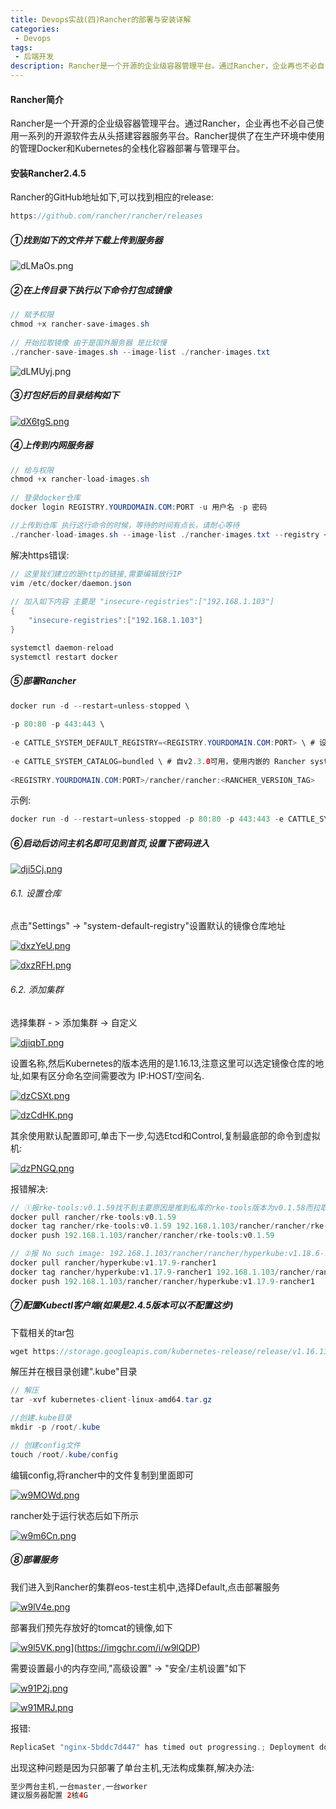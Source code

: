 ```yaml
---
title: Devops实战(四)Rancher的部署与安装详解
categories:
 - Devops 
tags:
 - 后端开发
description: Rancher是一个开源的企业级容器管理平台。通过Rancher，企业再也不必自己使用一系列的开源软件去从头搭建容器服务平台。Rancher提供了在生产环境中使用的管理Docker和Kubernetes的全栈化容器部署与管理平台...
---
```


#### Rancher简介

Rancher是一个开源的企业级容器管理平台。通过Rancher，企业再也不必自己使用一系列的开源软件去从头搭建容器服务平台。Rancher提供了在生产环境中使用的管理Docker和Kubernetes的全栈化容器部署与管理平台。

#### 安装Rancher2.4.5

Rancher的GitHub地址如下,可以找到相应的release:

```java
https://github.com/rancher/rancher/releases
```

##### ①找到如下的文件并下载上传到服务器

![dLMaOs.png](https://s1.ax1x.com/2020/08/31/dLMaOs.png)



##### ②在上传目录下执行以下命令打包成镜像

```java
// 赋予权限
chmod +x rancher-save-images.sh
    
// 开始拉取镜像 由于是国外服务器 是比较慢
./rancher-save-images.sh --image-list ./rancher-images.txt
```

![dLMUyj.png](https://s1.ax1x.com/2020/08/31/dLMUyj.png)

##### ③打包好后的目录结构如下

[![dX6tgS.png](https://s1.ax1x.com/2020/08/31/dX6tgS.png)](https://imgchr.com/i/dX6tgS)

##### ④上传到内网服务器

```java
// 给与权限
chmod +x rancher-load-images.sh
    
// 登录docker仓库
docker login REGISTRY.YOURDOMAIN.COM:PORT -u 用户名 -p 密码

//上传到仓库 执行这行命令的时候，等待的时间有点长，请耐心等待 
./rancher-load-images.sh --image-list ./rancher-images.txt --registry <REGISTRY.YOURDOMAIN.COM:PORT>
```

解决https错误:

```java
// 这里我们建立的是http的链接,需要编辑放行IP
vim /etc/docker/daemon.json
    
// 加入如下内容 主要是 "insecure-registries":["192.168.1.103"]
{
    "insecure-registries":["192.168.1.103"]
}

systemctl daemon-reload
systemctl restart docker
```

##### ⑤部署Rancher

```java
docker run -d --restart=unless-stopped \
 
-p 80:80 -p 443:443 \
 
-e CATTLE_SYSTEM_DEFAULT_REGISTRY=<REGISTRY.YOURDOMAIN.COM:PORT> \ # 设置默认的系统镜像仓库
 
-e CATTLE_SYSTEM_CATALOG=bundled \ # 自v2.3.0可用，使用内嵌的 Rancher system charts
 
<REGISTRY.YOURDOMAIN.COM:PORT>/rancher/rancher:<RANCHER_VERSION_TAG>
```

示例:

```java
docker run -d --restart=unless-stopped -p 80:80 -p 443:443 -e CATTLE_SYSTEM_DEFAULT_REGISTRY=192.168.1.103 -e CATTLE_SYSTEM_CATALOG=bundled 192.168.1.103/rancher/rancher/rancher:v2.4.5-rc10
```

##### ⑥启动后访问主机名即可见到首页,设置下密码进入

[![dji5Cj.png](https://s1.ax1x.com/2020/08/31/dji5Cj.png)](https://imgchr.com/i/dji5Cj)

###### 6.1. 设置仓库

点击"Settings" -> "system-default-registry"设置默认的镜像仓库地址

[![dxzYeU.png](https://s1.ax1x.com/2020/09/01/dxzYeU.png)](https://imgchr.com/i/dxzYeU)

[![dxzRFH.png](https://s1.ax1x.com/2020/09/01/dxzRFH.png)](https://imgchr.com/i/dxzRFH)

###### 6.2. 添加集群

选择集群 - > 添加集群 -> 自定义

[![djiqbT.png](https://s1.ax1x.com/2020/08/31/djiqbT.png)](https://imgchr.com/i/djiqbT)

设置名称,然后Kubernetes的版本选用的是1.16.13,注意这里可以选定镜像仓库的地址,如果有区分命名空间需要改为 IP:HOST/空间名.

[![dzCSXt.png](https://s1.ax1x.com/2020/09/01/dzCSXt.png)](https://imgchr.com/i/dzCSXt)

[![dzCdHK.png](https://s1.ax1x.com/2020/09/01/dzCdHK.png)](https://imgchr.com/i/dzCdHK)

其余使用默认配置即可,单击下一步,勾选Etcd和Control,复制最底部的命令到虚拟机:

[![dzPNGQ.png](https://s1.ax1x.com/2020/09/01/dzPNGQ.png)](https://imgchr.com/i/dzPNGQ)

报错解决:

```java
// ①报rke-tools:v0.1.59找不到主要原因是推到私库的rke-tools版本为v0.1.58而拉取的版本为v0.1.59,需要我们手动拉取Psuh上去
docker pull rancher/rke-tools:v0.1.59
docker tag rancher/rke-tools:v0.1.59 192.168.1.103/rancher/rancher/rke-tools:v0.1.59
docker push 192.168.1.103/rancher/rancher/rke-tools:v0.1.59

// ②报 No such image: 192.168.1.103/rancher/rancher/hyperkube:v1.18.6-rancher1
docker pull rancher/hyperkube:v1.17.9-rancher1
docker tag rancher/hyperkube:v1.17.9-rancher1 192.168.1.103/rancher/rancher/hyperkube:v1.17.9-rancher1
docker push 192.168.1.103/rancher/rancher/hyperkube:v1.17.9-rancher1
```

##### ⑦配置Kubectl客户端(如果是2.4.5版本可以不配置这步)

下载相关的tar包

```java
wget https://storage.googleapis.com/kubernetes-release/release/v1.16.13/kubernetes-client-linux-amd64.tar.gz
```

解压并在根目录创建".kube"目录

```java
// 解压
tar -xvf kubernetes-client-linux-amd64.tar.gz

//创建.kube目录
mkdir -p /root/.kube

// 创建config文件
touch /root/.kube/config 
```

编辑config,将rancher中的文件复制到里面即可

[![w9MOWd.png](https://s1.ax1x.com/2020/09/02/w9MOWd.png)](https://imgchr.com/i/w9MOWd)

rancher处于运行状态后如下所示

[![w9m6Cn.png](https://s1.ax1x.com/2020/09/02/w9m6Cn.png)](https://imgchr.com/i/w9m6Cn)

##### ⑧部署服务

我们进入到Rancher的集群eos-test主机中,选择Default,点击部署服务

[![w9lV4e.png](https://s1.ax1x.com/2020/09/02/w9lV4e.png)](https://imgchr.com/i/w9lV4e)

部署我们预先存放好的tomcat的镜像,如下

[![w9l5VK.png](https://s1.ax1x.com/2020/09/02/w9l5VK.png)](https://imgchr.com/i/w9l5VK)](https://imgchr.com/i/w9lQDP)

需要设置最小的内存空间,"高级设置" -> "安全/主机设置"如下

[![w91P2j.png](https://s1.ax1x.com/2020/09/02/w91P2j.png)](https://imgchr.com/i/w91P2j)

[![w91MRJ.png](https://s1.ax1x.com/2020/09/02/w91MRJ.png)](https://imgchr.com/i/w91MRJ)

报错:

```java
ReplicaSet "nginx-5bddc7d447" has timed out progressing.; Deployment does not have minimum availability.
```

出现这种问题是因为只部署了单台主机,无法构成集群,解决办法:

```java
至少两台主机,一台master,一台worker
建议服务器配置 2核4G
```









